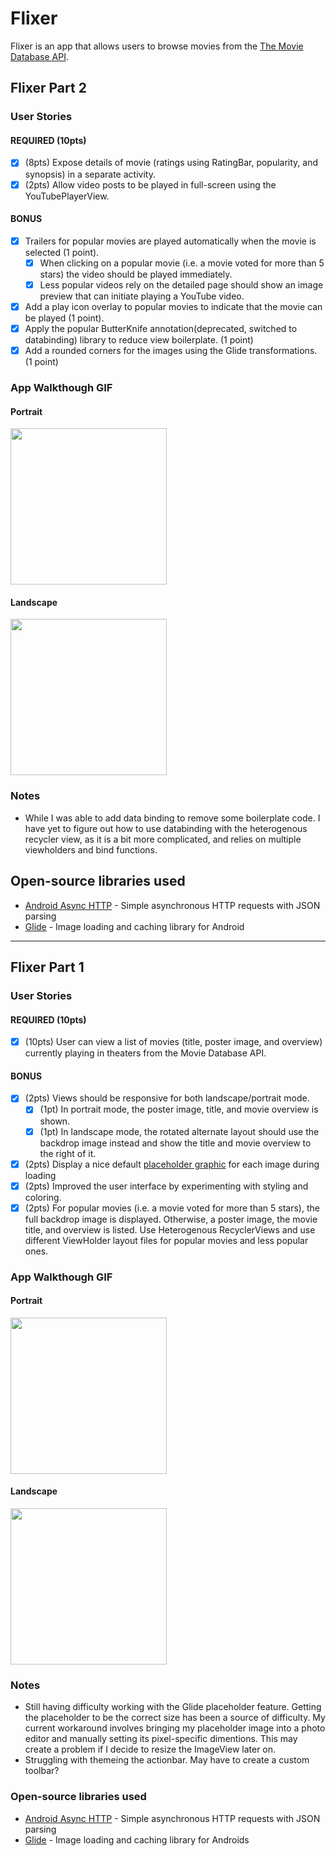 # Flixer
Flixer is an app that allows users to browse movies from the [The Movie Database API](http://docs.themoviedb.apiary.io/#).


## Flixer Part 2

### User Stories

#### REQUIRED (10pts)

- [x] (8pts) Expose details of movie (ratings using RatingBar, popularity, and synopsis) in a separate activity.
- [x] (2pts) Allow video posts to be played in full-screen using the YouTubePlayerView.

#### BONUS

- [x] Trailers for popular movies are played automatically when the movie is selected (1 point).
  - [x] When clicking on a popular movie (i.e. a movie voted for more than 5 stars) the video should be played immediately.
  - [x] Less popular videos rely on the detailed page should show an image preview that can initiate playing a YouTube video.
- [x] Add a play icon overlay to popular movies to indicate that the movie can be played (1 point).
- [x] Apply the popular ButterKnife annotation(deprecated, switched to databinding)  library to reduce view boilerplate. (1 point)
- [x] Add a rounded corners for the images using the Glide transformations. (1 point)

### App Walkthough GIF

#### Portrait
<img src="walkthroughs/portrait_flixer2.gif" width=250><br>

#### Landscape
<img src="walkthroughs/landscape_flixer2.gif" height=250><br>

### Notes

 - While I was able to add data binding to remove some boilerplate code.  I have yet to figure out how to use databinding with the heterogenous recycler view, as it is a bit more complicated, and relies on multiple viewholders and bind functions.



## Open-source libraries used
- [Android Async HTTP](https://github.com/codepath/CPAsyncHttpClient) - Simple asynchronous HTTP requests with JSON parsing
- [Glide](https://github.com/bumptech/glide) - Image loading and caching library for Android

---

## Flixer Part 1

### User Stories

#### REQUIRED (10pts)
- [x] (10pts) User can view a list of movies (title, poster image, and overview) currently playing in theaters from the Movie Database API.

#### BONUS
- [x] (2pts) Views should be responsive for both landscape/portrait mode.
   - [x] (1pt) In portrait mode, the poster image, title, and movie overview is shown.
   - [x] (1pt) In landscape mode, the rotated alternate layout should use the backdrop image instead and show the title and movie overview to the right of it.

- [x] (2pts) Display a nice default [placeholder graphic](https://guides.codepath.org/android/Displaying-Images-with-the-Glide-Library#advanced-usage) for each image during loading
- [x] (2pts) Improved the user interface by experimenting with styling and coloring.
- [x] (2pts) For popular movies (i.e. a movie voted for more than 5 stars), the full backdrop image is displayed. Otherwise, a poster image, the movie title, and overview is listed. Use Heterogenous RecyclerViews and use different ViewHolder layout files for popular movies and less popular ones.

### App Walkthough GIF

#### Portrait
<img src="walkthroughs/portrait_flixer1.gif" width=250><br>

#### Landscape
<img src="walkthroughs/landscape_flixer1.gif" height=250><br>

### Notes
 - Still having difficulty working with the Glide placeholder feature.  Getting the placeholder to be the correct size has been a source of difficulty. My current workaround involves bringing my placeholder image into a photo editor and manually setting its pixel-specific dimentions.  This may create a problem if I decide to resize the ImageView later on.
 - Struggling with themeing the actionbar.  May have to create a custom toolbar?

### Open-source libraries used

- [Android Async HTTP](https://github.com/codepath/CPAsyncHttpClient) - Simple asynchronous HTTP requests with JSON parsing
- [Glide](https://github.com/bumptech/glide) - Image loading and caching library for Androids

